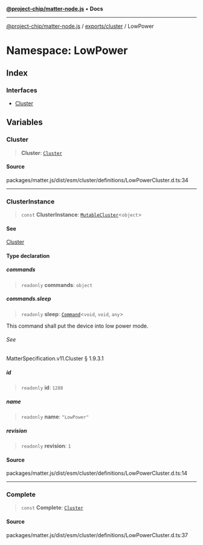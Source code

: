 [**@project-chip/matter-node.js**](../../../../README.md) • **Docs**

***

[@project-chip/matter-node.js](../../../../modules.md) / [exports/cluster](../../README.md) / LowPower

# Namespace: LowPower

## Index

### Interfaces

- [Cluster](interfaces/Cluster.md)

## Variables

### Cluster

> **Cluster**: [`Cluster`](interfaces/Cluster.md)

#### Source

packages/matter.js/dist/esm/cluster/definitions/LowPowerCluster.d.ts:34

***

### ClusterInstance

> `const` **ClusterInstance**: [`MutableCluster`](../../interfaces/MutableCluster.md)\<`object`\>

#### See

[Cluster](README.md#cluster)

#### Type declaration

##### commands

> `readonly` **commands**: `object`

##### commands.sleep

> `readonly` **sleep**: [`Command`](../../interfaces/Command.md)\<`void`, `void`, `any`\>

This command shall put the device into low power mode.

###### See

MatterSpecification.v11.Cluster § 1.9.3.1

##### id

> `readonly` **id**: `1288`

##### name

> `readonly` **name**: `"LowPower"`

##### revision

> `readonly` **revision**: `1`

#### Source

packages/matter.js/dist/esm/cluster/definitions/LowPowerCluster.d.ts:14

***

### Complete

> `const` **Complete**: [`Cluster`](interfaces/Cluster.md)

#### Source

packages/matter.js/dist/esm/cluster/definitions/LowPowerCluster.d.ts:37
